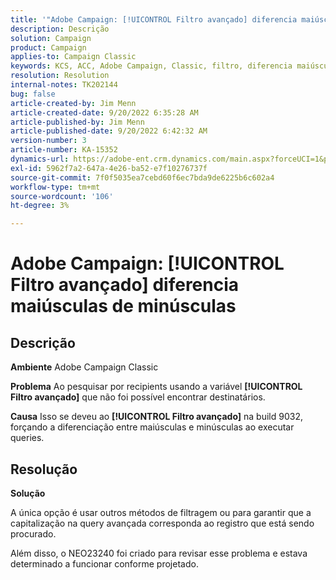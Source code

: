 ```yaml
---
title: '"Adobe Campaign: [!UICONTROL Filtro avançado] diferencia maiúsculas de minúsculas'''
description: Descrição
solution: Campaign
product: Campaign
applies-to: Campaign Classic
keywords: KCS, ACC, Adobe Campaign, Classic, filtro, diferencia maiúsculas de minúsculas, capitalização, NEO23240
resolution: Resolution
internal-notes: TK202144
bug: false
article-created-by: Jim Menn
article-created-date: 9/20/2022 6:35:28 AM
article-published-by: Jim Menn
article-published-date: 9/20/2022 6:42:32 AM
version-number: 3
article-number: KA-15352
dynamics-url: https://adobe-ent.crm.dynamics.com/main.aspx?forceUCI=1&pagetype=entityrecord&etn=knowledgearticle&id=83173d65-ae38-ed11-9db1-0022480866ad
exl-id: 5962f7a2-647a-4e26-ba52-e7f10276737f
source-git-commit: 7f0f5035ea7cebd60f6ec7bda9de6225b6c602a4
workflow-type: tm+mt
source-wordcount: '106'
ht-degree: 3%

---
```


# Adobe Campaign: [!UICONTROL Filtro avançado] diferencia maiúsculas de minúsculas

## Descrição


<b>Ambiente</b>
Adobe Campaign Classic

<b>Problema</b>
Ao pesquisar por recipients usando a variável <b>[!UICONTROL Filtro avançado]</b> que não foi possível encontrar destinatários.

<b>Causa</b>
Isso se deveu ao <b>[!UICONTROL Filtro avançado]</b> na build 9032, forçando a diferenciação entre maiúsculas e minúsculas ao executar queries.


## Resolução


<b>Solução</b>

A única opção é usar outros métodos de filtragem ou para garantir que a capitalização na query avançada corresponda ao registro que está sendo procurado.

Além disso, o NEO23240 foi criado para revisar esse problema e estava determinado a funcionar conforme projetado.
